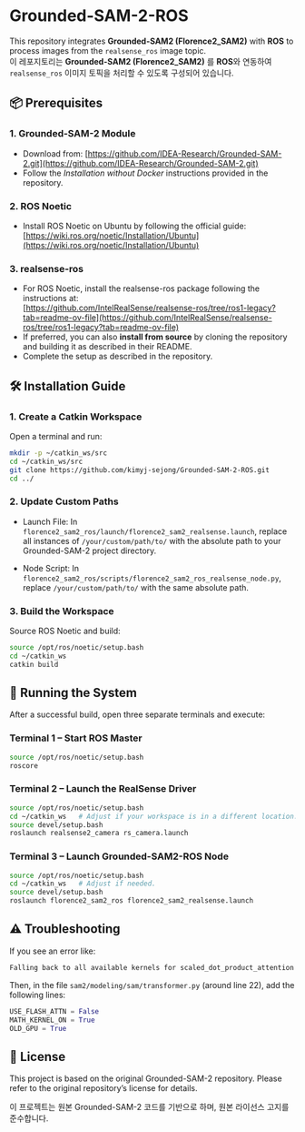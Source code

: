 # Grounded-SAM-2-ROS

This repository integrates **Grounded-SAM2 (Florence2_SAM2)** with **ROS** to process images from the `realsense_ros` image topic.  
이 레포지토리는 **Grounded-SAM2 (Florence2_SAM2)** 를 **ROS**와 연동하여 `realsense_ros` 이미지 토픽을 처리할 수 있도록 구성되어 있습니다.

## 📦 Prerequisites

### 1. Grounded-SAM-2 Module 
   - Download from: [https://github.com/IDEA-Research/Grounded-SAM-2.git](https://github.com/IDEA-Research/Grounded-SAM-2.git)  
   - Follow the *Installation without Docker* instructions provided in the repository.

### 2. ROS Noetic 
   - Install ROS Noetic on Ubuntu by following the official guide:  
     [https://wiki.ros.org/noetic/Installation/Ubuntu](https://wiki.ros.org/noetic/Installation/Ubuntu)

### 3. realsense-ros
   - For ROS Noetic, install the realsense-ros package following the instructions at:  
     [https://github.com/IntelRealSense/realsense-ros/tree/ros1-legacy?tab=readme-ov-file](https://github.com/IntelRealSense/realsense-ros/tree/ros1-legacy?tab=readme-ov-file)
   - If preferred, you can also **install from source** by cloning the repository and building it as described in their README.  
   - Complete the setup as described in the repository.

## 🛠️ Installation Guide

### 1. Create a Catkin Workspace

Open a terminal and run:

```bash
mkdir -p ~/catkin_ws/src
cd ~/catkin_ws/src
git clone https://github.com/kimyj-sejong/Grounded-SAM-2-ROS.git
cd ../
```

### 2. Update Custom Paths

- Launch File:
In `florence2_sam2_ros/launch/florence2_sam2_realsense.launch`, replace all instances of
`/your/custom/path/to/` with the absolute path to your Grounded-SAM-2 project directory.

- Node Script:
In `florence2_sam2_ros/scripts/florence2_sam2_ros_realsense_node.py`, replace `/your/custom/path/to/` with the same absolute path.

### 3. Build the Workspace

Source ROS Noetic and build:

```bash
source /opt/ros/noetic/setup.bash
cd ~/catkin_ws
catkin build
```
## 🚀 Running the System

After a successful build, open three separate terminals and execute:

### Terminal 1 – Start ROS Master

```bash
source /opt/ros/noetic/setup.bash
roscore
```

### Terminal 2 – Launch the RealSense Driver

```bash
source /opt/ros/noetic/setup.bash
cd ~/catkin_ws   # Adjust if your workspace is in a different location.
source devel/setup.bash
roslaunch realsense2_camera rs_camera.launch
```

### Terminal 3 – Launch Grounded-SAM2-ROS Node

```bash
source /opt/ros/noetic/setup.bash
cd ~/catkin_ws   # Adjust if needed.
source devel/setup.bash
roslaunch florence2_sam2_ros florence2_sam2_realsense.launch
```

## ⚠️ Troubleshooting

If you see an error like:

```css
Falling back to all available kernels for scaled_dot_product_attention (which may have a slower speed).
```

Then, in the file `sam2/modeling/sam/transformer.py` (around line 22), add the following lines:

```python
USE_FLASH_ATTN = False
MATH_KERNEL_ON = True
OLD_GPU = True
```

## 📜 License
This project is based on the original Grounded-SAM-2 repository. Please refer to the original repository’s license for details.

이 프로젝트는 원본 Grounded-SAM-2 코드를 기반으로 하며, 원본 라이선스 고지를 준수합니다.
